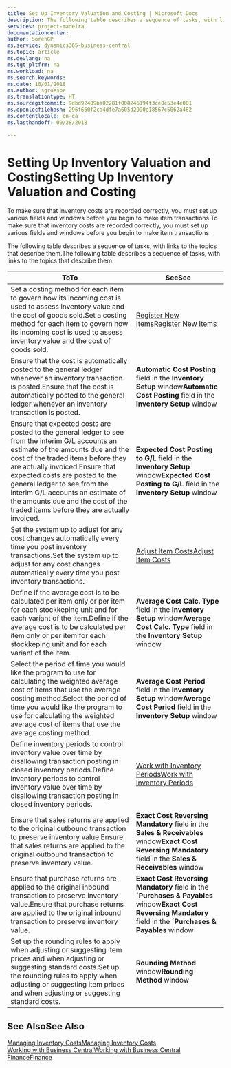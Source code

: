 ```yaml
---
title: Set Up Inventory Valuation and Costing | Microsoft Docs
description: The following table describes a sequence of tasks, with links to the topics that describe them.
services: project-madeira
documentationcenter: 
author: SorenGP
ms.service: dynamics365-business-central
ms.topic: article
ms.devlang: na
ms.tgt_pltfrm: na
ms.workload: na
ms.search.keywords: 
ms.date: 10/01/2018
ms.author: sgroespe
ms.translationtype: HT
ms.sourcegitcommit: 9dbd92409ba02281f008246194f3ce0c53e4e001
ms.openlocfilehash: 296f660f2ca4dfe7a605d2990e18567c5062a482
ms.contentlocale: en-ca
ms.lasthandoff: 09/28/2018

---
```

# <a name="setting-up-inventory-valuation-and-costing"></a><span data-ttu-id="22e32-103">Setting Up Inventory Valuation and Costing</span><span class="sxs-lookup"><span data-stu-id="22e32-103">Setting Up Inventory Valuation and Costing</span></span>
<span data-ttu-id="22e32-104">To make sure that inventory costs are recorded correctly, you must set up various fields and windows before you begin to make item transactions.</span><span class="sxs-lookup"><span data-stu-id="22e32-104">To make sure that inventory costs are recorded correctly, you must set up various fields and windows before you begin to make item transactions.</span></span>

<span data-ttu-id="22e32-105">The following table describes a sequence of tasks, with links to the topics that describe them.</span><span class="sxs-lookup"><span data-stu-id="22e32-105">The following table describes a sequence of tasks, with links to the topics that describe them.</span></span>

|<span data-ttu-id="22e32-106">**To**</span><span class="sxs-lookup"><span data-stu-id="22e32-106">**To**</span></span>|<span data-ttu-id="22e32-107">**See**</span><span class="sxs-lookup"><span data-stu-id="22e32-107">**See**</span></span>|  
|------------|-------------|  
|<span data-ttu-id="22e32-108">Set a costing method for each item to govern how its incoming cost is used to assess inventory value and the cost of goods sold.</span><span class="sxs-lookup"><span data-stu-id="22e32-108">Set a costing method for each item to govern how its incoming cost is used to assess inventory value and the cost of goods sold.</span></span>|[<span data-ttu-id="22e32-109">Register New Items</span><span class="sxs-lookup"><span data-stu-id="22e32-109">Register New Items</span></span>](inventory-how-register-new-items.md)|  
|<span data-ttu-id="22e32-110">Ensure that the cost is automatically posted to the general ledger whenever an inventory transaction is posted.</span><span class="sxs-lookup"><span data-stu-id="22e32-110">Ensure that the cost is automatically posted to the general ledger whenever an inventory transaction is posted.</span></span>|<span data-ttu-id="22e32-111">**Automatic Cost Posting** field in the **Inventory Setup** window</span><span class="sxs-lookup"><span data-stu-id="22e32-111">**Automatic Cost Posting** field in the **Inventory Setup** window</span></span>|  
|<span data-ttu-id="22e32-112">Ensure that expected costs are posted to the general ledger to see from the interim G/L accounts an estimate of the amounts due and the cost of the traded items before they are actually invoiced.</span><span class="sxs-lookup"><span data-stu-id="22e32-112">Ensure that expected costs are posted to the general ledger to see from the interim G/L accounts an estimate of the amounts due and the cost of the traded items before they are actually invoiced.</span></span>|<span data-ttu-id="22e32-113">**Expected Cost Posting to G/L** field in the **Inventory Setup** window</span><span class="sxs-lookup"><span data-stu-id="22e32-113">**Expected Cost Posting to G/L** field in the **Inventory Setup** window</span></span>|  
|<span data-ttu-id="22e32-114">Set the system up to adjust for any cost changes automatically every time you post inventory transactions.</span><span class="sxs-lookup"><span data-stu-id="22e32-114">Set the system up to adjust for any cost changes automatically every time you post inventory transactions.</span></span>|[<span data-ttu-id="22e32-115">Adjust Item Costs</span><span class="sxs-lookup"><span data-stu-id="22e32-115">Adjust Item Costs</span></span>](inventory-how-adjust-item-costs.md)|  
|<span data-ttu-id="22e32-116">Define if the average cost is to be calculated per item only or per item for each stockkeping unit and for each variant of the item.</span><span class="sxs-lookup"><span data-stu-id="22e32-116">Define if the average cost is to be calculated per item only or per item for each stockkeping unit and for each variant of the item.</span></span>|<span data-ttu-id="22e32-117">**Average Cost Calc. Type** field in the **Inventory Setup** window</span><span class="sxs-lookup"><span data-stu-id="22e32-117">**Average Cost Calc. Type** field in the **Inventory Setup** window</span></span>|  
|<span data-ttu-id="22e32-118">Select the period of time you would like the program to use for calculating the weighted average cost of items that use the average costing method.</span><span class="sxs-lookup"><span data-stu-id="22e32-118">Select the period of time you would like the program to use for calculating the weighted average cost of items that use the average costing method.</span></span>|<span data-ttu-id="22e32-119">**Average Cost Period** field in the **Inventory Setup** window</span><span class="sxs-lookup"><span data-stu-id="22e32-119">**Average Cost Period** field in the **Inventory Setup** window</span></span>|  
|<span data-ttu-id="22e32-120">Define inventory periods to control inventory value over time by disallowing transaction posting in closed inventory periods.</span><span class="sxs-lookup"><span data-stu-id="22e32-120">Define inventory periods to control inventory value over time by disallowing transaction posting in closed inventory periods.</span></span>|[<span data-ttu-id="22e32-121">Work with Inventory Periods</span><span class="sxs-lookup"><span data-stu-id="22e32-121">Work with Inventory Periods</span></span>](finance-how-to-work-with-inventory-periods.md)|  
|<span data-ttu-id="22e32-122">Ensure that sales returns are applied to the original outbound transaction to preserve inventory value.</span><span class="sxs-lookup"><span data-stu-id="22e32-122">Ensure that sales returns are applied to the original outbound transaction to preserve inventory value.</span></span>|<span data-ttu-id="22e32-123">**Exact Cost Reversing Mandatory** field in the **Sales & Receivables** window</span><span class="sxs-lookup"><span data-stu-id="22e32-123">**Exact Cost Reversing Mandatory** field in the **Sales & Receivables** window</span></span>|  
|<span data-ttu-id="22e32-124">Ensure that purchase returns are applied to the original inbound transaction to preserve inventory value.</span><span class="sxs-lookup"><span data-stu-id="22e32-124">Ensure that purchase returns are applied to the original inbound transaction to preserve inventory value.</span></span>|<span data-ttu-id="22e32-125">**Exact Cost Reversing Mandatory** field in the **´Purchases & Payables** window</span><span class="sxs-lookup"><span data-stu-id="22e32-125">**Exact Cost Reversing Mandatory** field in the **´Purchases & Payables** window</span></span>|
|<span data-ttu-id="22e32-126">Set up the rounding rules to apply when adjusting or suggesting item prices and when adjusting or suggesting standard costs.</span><span class="sxs-lookup"><span data-stu-id="22e32-126">Set up the rounding rules to apply when adjusting or suggesting item prices and when adjusting or suggesting standard costs.</span></span>|<span data-ttu-id="22e32-127">**Rounding Method** window</span><span class="sxs-lookup"><span data-stu-id="22e32-127">**Rounding Method** window</span></span>|  

## <a name="see-also"></a><span data-ttu-id="22e32-128">See Also</span><span class="sxs-lookup"><span data-stu-id="22e32-128">See Also</span></span>  
[<span data-ttu-id="22e32-129">Managing Inventory Costs</span><span class="sxs-lookup"><span data-stu-id="22e32-129">Managing Inventory Costs</span></span>](finance-manage-inventory-costs.md)  
[<span data-ttu-id="22e32-130">Working with Business Central</span><span class="sxs-lookup"><span data-stu-id="22e32-130">Working with Business Central</span></span>](ui-work-product.md)  
[<span data-ttu-id="22e32-131">Finance</span><span class="sxs-lookup"><span data-stu-id="22e32-131">Finance</span></span>](finance.md)  

